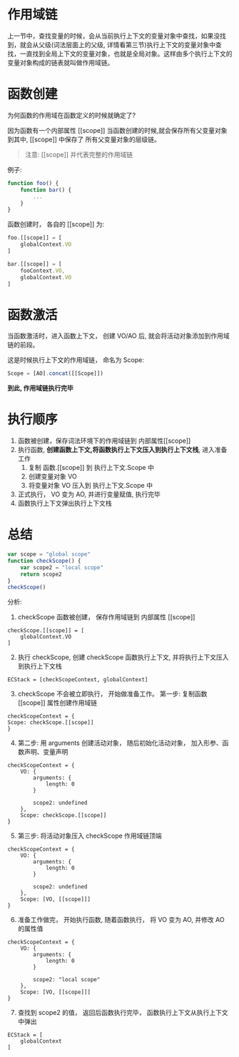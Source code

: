 # 作用域链

上一节中，查找变量的时候，会从当前执行上下文的变量对象中查找，如果没找到，就会从父级(词法层面上的父级, 详情看第三节)执行上下文的变量对象中查找，一直找到全局上下文的变量对象，也就是全局对象。这样由多个执行上下文的变量对象构成的链表就叫做作用域链。

# 函数创建

为何函数的作用域在函数定义的时候就确定了?

因为函数有一个内部属性 \[[scope]] 当函数创建的时候,就会保存所有父变量对象到其中, \[[scope]] 中保存了 所有父变量对象的层级链。

> 注意: \[[scope]] 并代表完整的作用域链

例子:

```js
function foo() {
    function bar() {
        ...
    }
}
```

函数创建时， 各自的 \[[scope]] 为:

```js
foo.[[scope]] = [
    globalContext.VO
]

bar.[[scope]] = [
    fooContext.VO,
    globalContext.VO
]

```

# 函数激活

当函数激活时，进入函数上下文， 创建 VO/AO 后, 就会将活动对象添加到作用域链的前段。

这是时候执行上下文的作用域链， 命名为 Scope:

```js
Scope = [AO].concat([[Scope]])
```

**到此, 作用域链执行完毕**

# 执行顺序

1. 函数被创建，保存词法环境下的作用域链到 内部属性\[[scope]]
2. 执行函数, **创建函数上下文,将函数执行上下文压入到执行上下文栈**, 进入准备工作
   1. 复制 函数.\[[scope]] 到 执行上下文.Scope 中
   2. 创建变量对象 VO
   3. 将变量对象 VO 压入到 执行上下文.Scope 中
3. 正式执行， VO 变为 AO, 并进行变量赋值, 执行完毕
4. 函数执行上下文弹出执行上下文栈

# 总结

```js
var scope = "global scope"
function checkScope() {
	var scope2 = "local scope"
	return scope2
}
checkScope()
```

分析:

1. checkScope 函数被创建， 保存作用域链到 内部属性 \[[scope]]

```
checkScope.[[scope]] = [
    globalContext.VO
]
```

2. 执行 checkScope, 创建 checkScope 函数执行上下文, 并将执行上下文压入到执行上下文栈

```
ECStack = [checkScopeContext, globalContext]
```

3. checkScope 不会被立即执行， 开始做准备工作。
   第一步: 复制函数\[[scope]] 属性创建作用域链

```
checkScopeContext = {
Scope: checkScope.[[scope]]
}
```

4. 第二步: 用 arguments 创建活动对象， 随后初始化活动对象， 加入形参、函数声明、变量声明

```
checkScopeContext = {
    VO: {
        arguments: {
            length: 0
        }

        scope2: undefined
    },
    Scope: checkScope.[[scope]]
}
```

5. 第三步: 将活动对象压入 checkScope 作用域链顶端

```
checkScopeContext = {
    VO: {
        arguments: {
            length: 0
        }

        scope2: undefined
    },
    Scope: [VO, [[scope]]]
}
```

6. 准备工作做完， 开始执行函数, 随着函数执行， 将 VO 变为 AO, 并修改 AO 的属性值

```
checkScopeContext = {
    VO: {
        arguments: {
            length: 0
        }

        scope2: "local scope"
    },
    Scope: [VO, [[scope]]]
}
```

7. 查找到 scope2 的值， 返回后函数执行完毕， 函数执行上下文从执行上下文中弹出

```
ECStack = [
    globalContext
]
```
